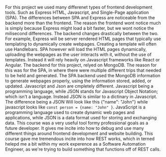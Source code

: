 For this project we used many differenet types of frontend development tools. Such as Express HTML, Javascript, and Single-Page application (SPA). The differences between SPA and Express are noticeable from the backend more than the frontend. The reason the frontend wont notice much is simply because Express might load a bit faster, but we wont notice the milisecond differences. The backend changes drastically between the two. For example, Express will be server rendered HTML pages that typically use templating to dynamically create webpages. Creating a template will often use Handlebars. SPA however will load the HTML pages dynamically, uploading the webpages as the user interacts with it, without the use of templates. Instead it will rely heavily on Javascript frameworks like React or Angular. The backend for this project, relyed on MongoDB. The reason for this was for the SPA, in where there were multiple different trips that needed to be held and generated. The SPA backend used the MongoDB information to generate webpages properly, using the information stored, added, or updated.
Javascript and Json are cmpletely different. Javascript being a programming language, while JSON stands for Javascript Object Notation; which isn't a language. Instead JSON is similar to a dictinary in Javascript. The difference being a JSON Will look like this {"name": "John"} while javascript looks like `const person = {name: "John" }`. JavaScript is a programming language used to create dynamic web pages and applications, while JSON is a data format used for storing and exchanging data.
This course was a very useful tool formy professional goals as a future developer. It gives me incite into how to debug and use many different things around frontend development and website building. This course gave me tremendous incite into how REST works, which in terned helepd me a bit within my work experence as a Software Automation Engineer, as we're trying to build something that functions off of REST calls.
